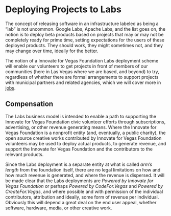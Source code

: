 <!--
 Copyright (C) 2022 Innovate for Vegas Foundation
 
 This file is part of doc-cfv-howtos.
 
 doc-cfv-howtos is free software: you can redistribute it and/or modify
 it under the terms of the GNU General Public License as published by
 the Free Software Foundation, either version 3 of the License, or
 (at your option) any later version.
 
 doc-cfv-howtos is distributed in the hope that it will be useful,
 but WITHOUT ANY WARRANTY; without even the implied warranty of
 MERCHANTABILITY or FITNESS FOR A PARTICULAR PURPOSE.  See the
 GNU General Public License for more details.
 
 You should have received a copy of the GNU General Public License
 along with doc-cfv-howtos.  If not, see <http://www.gnu.org/licenses/>.
-->

# Deploying Projects to Labs

The concept of releasing software in an infrastructure labeled as being a “lab” is not uncommon. Google Labs, Apache Labs, and the list goes on, the notion is to deploy beta products based on projects that may or may not be completely ready for prime time, setting expectations for the users of these deployed products. They should work, they might sometimes not, and they may change over time, ideally for the better.

The notion of a Innovate for Vegas Foundation Labs deployment scheme will enable our volunteers to get projects in front of members of our communities (here in Las Vegas where we are based, and beyond) to try, regardless of whether there are formal arrangements to support projects with municipal partners and related agencies, which we will cover more in [jobs](jobs.md).

## Compensation

The Labs business model is intended to enable a path to supporting the Innovate for Vegas Foundation civic volunteer efforts through subscriptions, advertising, or other revenue generating means. Where the Innovate for Vegas Foundation is a nonprofit entity (and, eventually, a public charity), the open source creative works contributed by Innovate for Vegas Foundation volunteers may be used to deploy actual products, to generate revenue, and support the Innovate for Vegas Foundation and the contributors to the relevant products.

Since the Labs deployment is a separate entity at what is called *arm’s length* from the foundation itself, there are no legal limitations on how and how much revenue is generated, and where the revenue is dispersed. It will be made clear that the Labs deployments are *Powered by Innovate for Vegas Foundation* or perhaps *Powered by CodeFor.Vegas* and *Powered by CreateFor.Vegas*, and where possible and with permission of the individual contributors, attribution and ideally, some form of revenue per individual. Obviously this will depend a great deal on the end user appeal, whether software, hardware, media, or other creative work.
